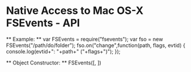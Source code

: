 Native Access to Mac OS-X FSEvents - API
========================================

** Example: **
		var FSEvents = require("fsevents");
		var fso = new FSEvents("/path/do/folder");
		fso.on("change",function(path, flags, evtid) {
			console.log(evtid+": "+path+" ("+flags+")");
		});

** Object Constructor: **
		FSEvents(<path-name>[, <event-id>])
